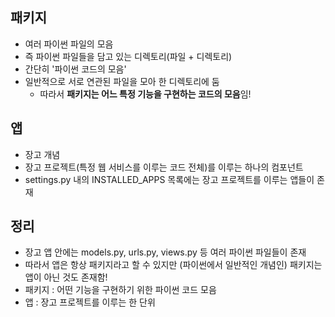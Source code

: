 ## 패키지

- 여러 파이썬 파일의 모음
- 즉 파이썬 파일들을 담고 있는 디렉토리(파일 + 디렉토리)
- 간단히 '파이썬 코드의 모음'
- 일반적으로 서로 연관된 파일을 모아 한 디렉토리에 둠
    - 따라서 **패키지는 어느 특정 기능을 구현하는 코드의 모음**임!

## 앱

- 장고 개념
- 장고 프로젝트(특정 웹 서비스를 이루는 코드 전체)를 이루는 하나의 컴포넌트
- settings.py 내의 INSTALLED_APPS 목록에는 장고 프로젝트를 이루는 앱들이 존재

## 정리

- 장고 앱 안에는 models.py, urls.py, views.py 등 여러 파이썬 파일들이 존재
- 따라서 앱은 항상 패키지라고 할 수 있지만 (파이썬에서 일반적인 개념인) 패키지는 앱이 아닌 것도 존재함!
- 패키지 : 어떤 기능을 구현하기 위한 파이썬 코드 모음
- 앱 : 장고 프로젝트를 이루는 한 단위